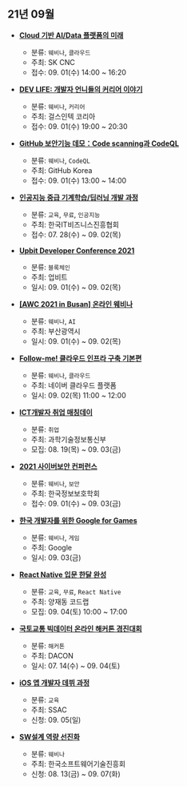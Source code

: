 ## 21년 09월

- __[Cloud 기반 AI/Data 플랫폼의 미래](https://www.skdna2021.com/)__
  - 분류: `웨비나`, `클라우드`
  - 주최: SK CNC
  - 접수: 09. 01(수) 14:00 ~ 16:20

- __[DEV LIFE: 개발자 언니들의 커리어 이야기](https://www.wanted.co.kr/events/git_devlife?fbclid=IwAR0xrKko7kvFo0QclmAon3GGnIR0mcJRPlG3yhk_EKBhJymHFPqfXFDSCzA)__
  - 분류: `웨비나`, `커리어`
  - 주최: 걸스인텍 코리아
  - 접수: 09. 01(수) 19:00 ~ 20:30
- __[GitHub 보안기능 데모：Code scanning과 CodeQL](https://resources.github.com/webcasts/kr-DevSecOps-GitHub-Talk/)__
  - 분류: `웨비나`, `CodeQL`
  - 주최: GitHub Korea
  - 접수: 09. 01(수) 13:00 ~ 14:00
- __[인공지능 중급 기계학습/딥러닝 개발 과정](https://ict.eksa.or.kr/portal/apply_ict/main.user)__
  - 분류: `교육`, `무료`, `인공지능`
  - 주최: 한국IT비즈니스진흥협회
  - 접수: 07. 28(수) ~ 09. 02(목)
- __[Upbit Developer Conference 2021](https://udc.upbit.com/)__
  - 분류: `블록체인`
  - 주최: 업비트
  - 일시: 09. 01(수) ~ 09. 02(목)
- __[[AWC 2021 in Busan] 온라인 웨비나](https://onoffmix.com/event/241519)__
  - 분류: `웨비나`, `AI`
  - 주최: 부산광역시
  - 일시: 09. 01(수) ~ 09. 02(목)
- __[Follow-me! 클라우드 인프라 구축 기본편](https://festa.io/events/1762)__
  - 분류: `웨비나`, `클라우드`
  - 주최: 네이버 클라우드 플랫폼
  - 일시: 09. 02(목) 11:00 ~ 12:00
- __[ICT개발자 취업 매칭데이](http://ictcoc.kr/04_com_n/com02_view.asp?idx=463)__
  - 분류: `취업`
  - 주최: 과학기술정보통신부
  - 모집: 08. 19(목) ~ 09. 03(금)
- __[2021 사이버보안 컨퍼런스](https://event-us.kr/cybersecurity2021/event/36125)__
  - 분류: `웨비나`, `보안`
  - 주최: 한국정보보호학회
  - 접수: 09. 01(수) ~ 09. 03(금)
- __[한국 개발자를 위한 Google for Games](https://developersonair.withgoogle.com/events/gfg_korea)__
  - 분류: `웨비나`, `게임`
  - 주최: Google
  - 일시: 09. 03(금)
- __[React Native 입문 한달 완성](https://www.codelabs.kr/codelabs/137)__
  - 분류: `교육`, `무료`, `React Native`
  - 주최: 양재동 코드랩
  - 모집: 09. 04(토) 10:00 ~ 17:00
- __[국토교통 빅데이터 온라인 해커톤 경진대회](https://dacon.io/competitions/open/235622/overview/description)__
  - 분류: `해커톤`
  - 주최: DACON
  - 일시: 07. 14(수) ~ 09. 04(토)
- __[iOS 앱 개발자 데뷔 과정](https://ssac.seoul.kr/course/course_view.jsp?id=30589)__
  - 분류: `교육`
  - 주최: SSAC
  - 신청: 09. 05(일)
- __[SW설계 역량 선진화](https://www.kosta.or.kr/sub8/sub_board-event_view?id=43&page_no=1&viewStyle=&search_type=&search_title=)__
  - 분류: `웨비나`
  - 주최: 한국소프트웨어기술진흥회
  - 신청: 08. 13(금) ~ 09. 07(화)
